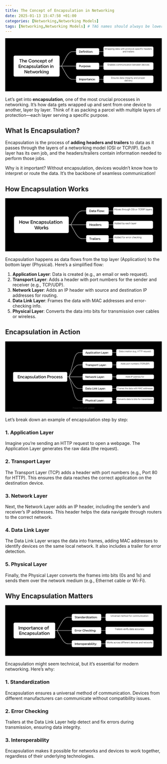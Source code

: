```yaml
---
title: The Concept of Encapsulation in Networking
date: 2025-01-13 15:47:58 +01:00
categories: [Networking,Networking Models]
tags: [Networking,Networking Models] # TAG names should always be lowercase
---
```


![Mindmap Cover](https://raw.githubusercontent.com/zared1/zared1.github.io/refs/heads/main/assets/Posts_img/Networking/12/The%20Concept%20of%20Encapsulation%20in%20Networking.png)  

Let’s get into **encapsulation**, one of the most crucial processes in networking. It’s how data gets wrapped up and sent from one device to another, layer by layer. Think of it as packing a parcel with multiple layers of protection—each layer serving a specific purpose.  

## What Is Encapsulation?  

Encapsulation is the process of **adding headers and trailers** to data as it passes through the layers of a networking model (OSI or TCP/IP). Each layer has its own job, and the headers/trailers contain information needed to perform those jobs.  

Why is it important? Without encapsulation, devices wouldn’t know how to interpret or route the data. It’s the backbone of seamless communication!  

## How Encapsulation Works  

![How Encapsulation Works Mindmap](https://raw.githubusercontent.com/zared1/zared1.github.io/refs/heads/main/assets/Posts_img/Networking/12/How%20Encapsulation%20Works.png)  

Encapsulation happens as data flows from the top layer (Application) to the bottom layer (Physical). Here’s a simplified flow:  

1. **Application Layer**: Data is created (e.g., an email or web request).  
2. **Transport Layer**: Adds a header with port numbers for the sender and receiver (e.g., TCP/UDP).  
3. **Network Layer**: Adds an IP header with source and destination IP addresses for routing.  
4. **Data Link Layer**: Frames the data with MAC addresses and error-checking info.  
5. **Physical Layer**: Converts the data into bits for transmission over cables or wireless.  

## Encapsulation in Action  

![Encapsulation in Action Mindmap](https://raw.githubusercontent.com/zared1/zared1.github.io/refs/heads/main/assets/Posts_img/Networking/12/Encapsulation%20Process.png)  

Let’s break down an example of encapsulation step by step:  

### 1. **Application Layer**  
Imagine you’re sending an HTTP request to open a webpage. The Application Layer generates the raw data (the request).  

### 2. **Transport Layer**  
The Transport Layer (TCP) adds a header with port numbers (e.g., Port 80 for HTTP). This ensures the data reaches the correct application on the destination device.  

### 3. **Network Layer**  
Next, the Network Layer adds an IP header, including the sender’s and receiver’s IP addresses. This header helps the data navigate through routers to the correct network.  

### 4. **Data Link Layer**  
The Data Link Layer wraps the data into frames, adding MAC addresses to identify devices on the same local network. It also includes a trailer for error detection.  

### 5. **Physical Layer**  
Finally, the Physical Layer converts the frames into bits (0s and 1s) and sends them over the network medium (e.g., Ethernet cable or Wi-Fi).  

## Why Encapsulation Matters  

![Why Encapsulation Matters Mindmap](https://raw.githubusercontent.com/zared1/zared1.github.io/refs/heads/main/assets/Posts_img/Networking/12/Importance%20of%20Encapsulation.png)  

Encapsulation might seem technical, but it’s essential for modern networking. Here’s why:  

### 1. **Standardization**  
Encapsulation ensures a universal method of communication. Devices from different manufacturers can communicate without compatibility issues.  

### 2. **Error Checking**  
Trailers at the Data Link Layer help detect and fix errors during transmission, ensuring data integrity.  

### 3. **Interoperability**  
Encapsulation makes it possible for networks and devices to work together, regardless of their underlying technologies.  

